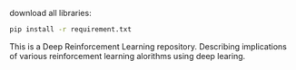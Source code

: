 download all libraries:
```bash 
pip install -r requirement.txt
```

This is a Deep Reinforcement Learning repository. Describing implications of various reinforcement learning alorithms using deep learing.


